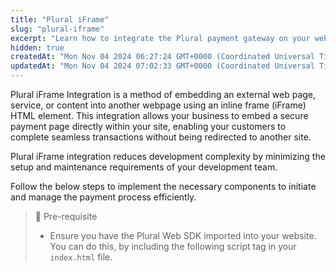 ```yaml
---
title: "Plural iFrame"
slug: "plural-iframe"
excerpt: "Learn how to integrate the Plural payment gateway on your website with an embedded iFrame setup."
hidden: true
createdAt: "Mon Nov 04 2024 06:27:24 GMT+0000 (Coordinated Universal Time)"
updatedAt: "Mon Nov 04 2024 07:02:33 GMT+0000 (Coordinated Universal Time)"
---
```

Plural iFrame Integration is a method of embedding an external web page, service, or content into another webpage using an inline frame (iFrame) HTML element. This integration allows your business to embed a secure payment page directly within your site, enabling your customers to complete seamless transactions without being redirected to another site.

Plural iFrame integration reduces development complexity by minimizing the setup and maintenance requirements of your development team.

Follow the below steps to implement the necessary components to initiate and manage the payment process efficiently.

> 📘 Pre-requisite
> 
> - Ensure you have the Plural Web SDK imported into your website. You can do this, by including the following script tag in your `index.html` file.
